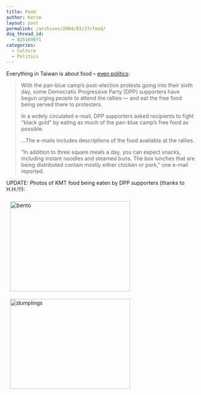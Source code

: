 ```yaml
---
title: Food
author: Kerim
layout: post
permalink: /archives/2004/03/27/food/
dsq_thread_id:
  - 825169071
categories:
  - Culture
  - Politics
---
```

Everything in Taiwan is about food &#8211; <a href="http://www.taipeitimes.com/News/taiwan/archives/2004/03/27/2003107925" onclick="_gaq.push(['_trackEvent', 'outbound-article', 'http://www.taipeitimes.com/News/taiwan/archives/2004/03/27/2003107925', 'even politics']);" >even politics</a>:

> With the pan-blue camp&#8217;s post-election protests going into their sixth day, some Democratic Progressive Party (DPP) supporters have begun urging people to attend the rallies &#8212; and eat the free food being served there to protesters.
> 
> In a widely circulated e-mail, DPP supporters asked recipients to fight &#8220;black gold&#8221; by eating as much of the pan-blue camp&#8217;s free food as possible.
> 
> &#8230;The e-mails includes descriptions of the food available at the rallies.
> 
> &#8220;In addition to three square meals a day, you can expect snacks, including instant noodles and steamed buns. The box lunches that are being distributed contain mostly either chicken or pork,&#8221; one e-mail reported.

UPDATE: Photos of KMT food being eaten by DPP supporters (thanks to H.H.!!!):

<img src="http://test.oxus.net/images/bento.jpg" height="240" width="320" hspace="10" vspace="10" alt="bento" />

<img src="http://test.oxus.net/images/dumplings.jpg" height="240" width="320" hspace="10" vspace="10" alt="dumplings" />

